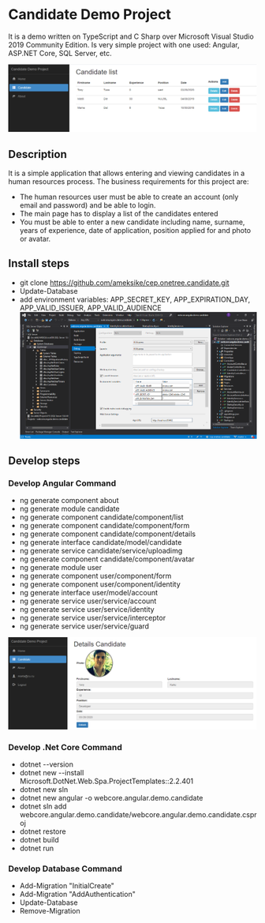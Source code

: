 # Candidate Demo Project
It is a demo written on TypeScript and C Sharp over Microsoft Visual Studio 2019 Community Edition. Is very simple project with one used: Angular, ASP.NET Core, SQL Server, etc.

![Screenshot](readme/demo.png)


## Description 
It is a simple application that allows entering and viewing candidates in a human resources process. The business requirements for this project are:
* The human resources user must be able to create an account (only email and password) and be able to login.
* The main page has to display a list of the candidates entered
* You must be able to enter a new candidate including name, surname, years of experience, date of application, position applied for and photo or avatar.


## Install steps
- git clone https://github.com/ameksike/cep.onetree.candidate.git
- Update-Database
- add environment variables: APP_SECRET_KEY, APP_EXPIRATION_DAY, APP_VALID_ISSUER, APP_VALID_AUDIENCE 
![Screenshot](readme/options.png)

## Develop steps
### Develop Angular Command
- ng generate component about
- ng generate module candidate
- ng generate component candidate/component/list
- ng generate component candidate/component/form
- ng generate component candidate/component/details
- ng generate interface candidate/model/candidate
- ng generate service   candidate/service/uploadimg
- ng generate component candidate/component/avatar
- ng generate module 	user
- ng generate component user/component/form
- ng generate component user/component/identity
- ng generate interface user/model/account
- ng generate service   user/service/account
- ng generate service   user/service/identity
- ng generate service   user/service/interceptor
- ng generate service   user/service/guard

![Screenshot](readme/demo02.png)

### Develop .Net Core Command
- dotnet --version
- dotnet new --install Microsoft.DotNet.Web.Spa.ProjectTemplates::2.2.401
- dotnet new sln 
- dotnet new angular -o webcore.angular.demo.candidate
- dotnet sln add webcore.angular.demo.candidate/webcore.angular.demo.candidate.csproj
- dotnet restore
- dotnet build
- dotnet run 

### Develop Database Command
- Add-Migration "InitialCreate" 
- Add-Migration "AddAuthentication" 
- Update-Database
- Remove-Migration

